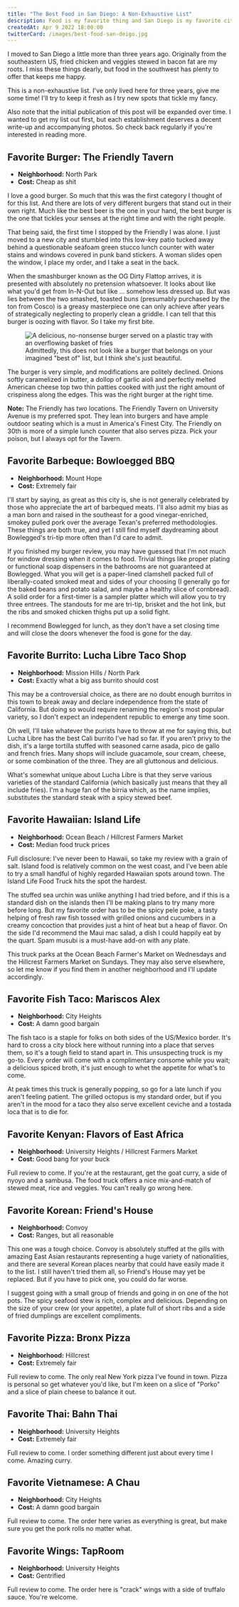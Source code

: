 ```yaml
---
title: "The Best Food in San Diego: A Non-Exhaustive List"
description: Food is my favorite thing and San Diego is my favorite city. I'm happiest when they come together.
createdAt: Apr 9 2022 18:00:00
twitterCard: /images/best-food-san-deigo.jpg
---
```


I moved to San Diego a little more than three years ago. Originally from the southeastern US, fried chicken and veggies stewed in bacon fat are my roots. I miss these things dearly, but food in the southwest has plenty to offer that keeps me happy.

This is a non-exhaustive list. I've only lived here for three years, give me some time! I'll try to keep it fresh as I try new spots that tickle my fancy.

Also note that the initial publication of this post will be expanded over time. I wanted to get my list out first, but each establishment deserves a decent write-up and accompanying photos. So check back regularly if you're interested in reading more.

## Favorite Burger: The Friendly Tavern

- **Neighborhood:** North Park
- **Cost:** Cheap as shit

I love a good burger. So much that this was the first category I thought of for this list. And there are lots of very different burgers that stand out in their own right. Much like the best beer is the one in your hand, the best burger is the one that tickles your senses at the right time and with the right people.

That being said, the first time I stopped by the Friendly I was alone. I just moved to a new city and stumbled into this low-key patio tucked away behind a questionable seafoam green stucco lunch counter with water stains and windows covered in punk band stickers. A woman slides open the window, I place my order, and I take a seat in the back.

When the smashburger known as the OG Dirty Flattop arrives, it is presented with absolutely no pretension whatsoever. It looks about like what you'd get from In-N-Out but like … somehow less dressed up. But was lies between the two smashed, toasted buns (presumably purchased by the ton from Cosco) is a greasy masterpiece one can only achieve after years of strategically neglecting to properly clean a griddle. I can tell that this burger is oozing with flavor. So I take my first bite.

<figure>
  <img
    srcset="/images/friendly-2000x1332.jpeg 2000w,
  	        /images/friendly-1024x682.jpeg 1024w,
  	        /images/friendly-640x426.jpeg 640w"
    sizes="(min-width: 1024px) 2000px,
  	       (min-width: 768px) 1024px,
  				 640px"
  	src="/images/friendly-1024x682.jpeg"
  	alt="A delicious, no-nonsense burger served on a plastic tray with an overflowing basket of fries"
  	loading="lazy"
  />
	<figcaption>Admittedly, this does not look like a burger that belongs on your imagined "best of" list, but I think she's just beautiful.</figcaption>
</figure>

The burger is very simple, and modifications are politely declined. Onions softly caramelized in butter, a dollop of garlic aioli and perfectly melted American cheese top two thin patties cooked with just the right amount of crispiness along the edges. This was the right burger at the right time.

<aside>

**Note:** The Friendly has two locations. The Friendly Tavern on University Avenue is my preferred spot. They lean into burgers and have ample outdoor seating which is a must in America's Finest City. The Friendly on 30th is more of a simple lunch counter that also serves pizza. Pick your poison, but I always opt for the Tavern.

</aside>

## Favorite Barbeque: Bowloegged BBQ

- **Neighborhood:** Mount Hope
- **Cost:** Extremely fair

I'll start by saying, as great as this city is, she is not generally celebrated by those who appreciate the art of barbequed meats. I'll also admit my bias as a man born and raised in the southeast for a good vinegar-enriched, smokey pulled pork over the average Texan's preferred methodologies. These things are both true, and yet I still find myself daydreaming about Bowlegged's tri-tip more often than I'd care to admit.

If you finished my burger review, you may have guessed that I'm not much for window dressing when it comes to food. Trivial things like proper plating or functional soap dispensers in the bathrooms are not guaranteed at Bowlegged. What you will get is a paper-lined clamshell packed full of liberally-coated smoked meat and sides of your choosing (I generally go for the baked beans and potato salad, and maybe a healthy slice of cornbread). A solid order for a first-timer is a sampler platter which will allow you to try three entrees. The standouts for me are tri-tip, brisket and the hot link, but the ribs and smoked chicken thighs put up a solid fight.

I recommend Bowlegged for lunch, as they don't have a set closing time and will close the doors whenever the food is gone for the day.

## Favorite Burrito: Lucha Libre Taco Shop

- **Neighborhood:** Mission Hills / North Park
- **Cost:** Exactly what a big ass burrito should cost

This may be a controversial choice, as there are no doubt enough burritos in this town to break away and declare independence from the state of California. But doing so would require renaming the region's most popular variety, so I don't expect an independent republic to emerge any time soon.

Oh well, I'll take whatever the purists have to throw at me for saying this, but Lucha Libre has the best Cali burrito I've had so far. If you aren't privy to the dish, it's a large tortilla stuffed with seasoned carne asada, pico de gallo and french fries. Many shops will include guacamole, sour cream, cheese, or some combination of the three. They are all gluttonous and delicious.

What's somewhat unique about Lucha Libre is that they serve various varieties of the standard California (which basically just means that they all include fries). I'm a huge fan of the birria which, as the name implies, substitutes the standard steak with a spicy stewed beef.

## Favorite Hawaiian: Island Life

- **Neighborhood:** Ocean Beach / Hillcrest Farmers Market
- **Cost:** Median food truck prices

Full disclosure: I've never been to Hawaii, so take my review with a grain of salt. Island food is relatively common on the west coast, and I've been able to try a small handful of highly regarded Hawaiian spots around town. The Island Life Food Truck hits the spot the hardest.

The stuffed sea urchin was unlike anything I had tried before, and if this is a standard dish on the islands then I'll be making plans to try many more before long. But my favorite order has to be the spicy pele poke, a tasty helping of fresh raw fish tossed with grilled onions and cucumbers in a creamy concoction that provides just a hint of heat but a heap of flavor. On the side I'd recommend the Maui mac salad, a dish I could happily eat by the quart. Spam musubi is a must-have add-on with any plate.

This truck parks at the Ocean Beach Farmer's Market on Wednesdays and the Hillcrest Farmers Market on Sundays. They may also serve elsewhere, so let me know if you find them in another neighborhood and I'll update accordingly.

## Favorite Fish Taco: Mariscos Alex

- **Neighborhood:** City Heights
- **Cost:** A damn good bargain

The fish taco is a staple for folks on both sides of the US/Mexico border. It's hard to cross a city block here without running into a place that serves them, so it's a tough field to stand apart in. This unsuspecting truck is my go-to. Every order will come with a complimentary consome while you wait; a delicious spiced broth, it's just enough to whet the appetite for what's to come.

At peak times this truck is generally popping, so go for a late lunch if you aren't feeling patient. The grilled octopus is my standard order, but if you aren't in the mood for a taco they also serve excellent ceviche and a tostada loca that is to die for.

## Favorite Kenyan: Flavors of East Africa

- **Neighborhood:** University Heights / Hillcrest Farmers Market
- **Cost:** Good bang for your buck

Full review to come. If you're at the restaurant, get the goat curry, a side of nyoyo and a sambusa. The food truck offers a nice mix-and-match of stewed meat, rice and veggies. You can't really go wrong here.

## Favorite Korean: Friend's House

- **Neighborhood:** Convoy
- **Cost:** Ranges, but all reasonable

This one was a tough choice. Convoy is absolutely stuffed at the gills with amazing East Asian restaurants representing a huge variety of nationalities, and there are several Korean places nearby that could have easily made it to the list. I still haven't tried them all, so Friend's House may yet be replaced. But if you have to pick one, you could do far worse.

I suggest going with a small group of friends and going in on one of the hot pots. The spicy seafood stew is rich, complex and delicious. Depending on the size of your crew (or your appetite), a plate full of short ribs and a side of fried dumplings are excellent compliments.

## Favorite Pizza: Bronx Pizza

- **Neighborhood:** Hillcrest
- **Cost:** Extremely fair

Full review to come. The only real New York pizza I've found in town. Pizza is personal so get whatever you'd like, but I'm keen on a slice of "Porko" and a slice of plain cheese to balance it out.

## Favorite Thai: Bahn Thai

- **Neighborhood:** University Heights
- **Cost:** Extremely fair

Full review to come. I order something different just about every time I come. Amazing curry.

## Favorite Vietnamese: A Chau

- **Neighborhood:** City Heights
- **Cost:** A damn good bargain

Full review to come. The order here varies as everything is great, but make sure you get the pork rolls no matter what.

## Favorite Wings: TapRoom

- **Neighborhood:** University Heights
- **Cost:** Gentrified

Full review to come. The order here is "crack" wings with a side of truffalo sauce. You're welcome.
